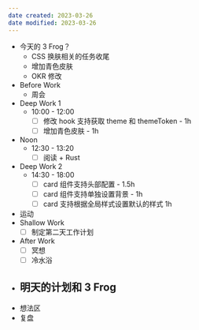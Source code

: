 ```yaml
---
date created: 2023-03-26 
date modified: 2023-03-26
---
```

- 今天的 3 Frog？
	- CSS 换肤相关的任务收尾
	- 增加青色皮肤
	- OKR 修改
- Before Work
	- 周会
- Deep Work 1
	- 10:00 - 12:00
		- [ ] 修改 hook 支持获取 theme 和 themeToken - 1h
		- [ ] 增加青色皮肤 - 1h
- Noon
	- 12:30 - 13:20 
		- [ ] 阅读 + Rust
- Deep Work 2
	- 14:30 - 18:00
		- [ ] card 组件支持头部配置 - 1.5h
		- [ ] card 组件支持单独设置背景 - 1h
		- [ ] card 支持根据全局样式设置默认的样式 1h
- 运动
- Shallow Work
	- [ ] 制定第二天工作计划
- After Work
	- [ ] 冥想
	- [ ] 冷水浴
- 明天的计划和 3 Frog
	- 
- 想法区
- 复盘
